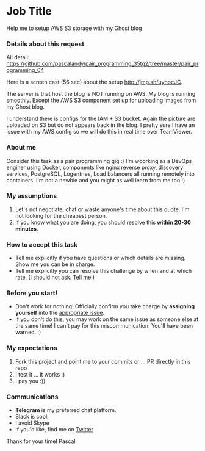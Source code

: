 # Job Title
Help me to setup AWS S3 storage with my Ghost blog

### Details about this request
All detail: https://github.com/pascalandy/pair_programming_35tg2/tree/master/pair_programming_04

Here is a screen cast (56 sec) about the setup http://jmp.sh/uyhocJC.

The server is that host the blog is NOT running on AWS. My blog is running smoothly. Except the AWS S3 component set up for uploading images from my Ghost blog. 

I understand there is configs for the IAM + S3 bucket. Again the picture are uploaded on S3 but do not appears back in the blog. I pretty sure I have an issue with my AWS config so we will do this in real time over TeamViewer.

### About me
Consider this task as a pair programming gig :) I'm woorking as a DevOps enginer using Docker, components like nginx reverse proxy, discovery services, PostgreSQL, Logentries, Load balancers all running remotely into containers. I'm not a newbie and you might as well learn from me too :)

### My assumptions
1. Let's not negotiate, chat or waste anyone's time about this quote. I'm not looking for the cheapest person.
2. If you know what you are doing, you should resolve this **within 20-30 minutes**.

### How to accept this task
- Tell me explicitly if you have questions or which details are missing. Show me you can be in charge.
- Tell me explicitly you can resolve this challenge by when and at which rate. (I should not ask. Tell me!)

### Before you start!
- Don't work for nothing! Officially confirm you take charge by **assigning yourself** into the [appropriate issue](https://github.com/pascalandy/pairing-work/issues/).
- If you don't do this, you may work on the same issue as someone else at the same time! I can't pay for this miscommunication. You'll have been warned. :)

### My expectations
1. Fork this project and point me to your commits or ... PR directly in this repo
2. I test it ... it works :)
3. I pay you :))

### Communications
- **Telegram** is my preferred chat platform.
- Slack is cool. 
- I avoid Skype
- If you'd like, find me on [Twitter](https://twitter.com/_pascalandy)

Thank for your time!
Pascal